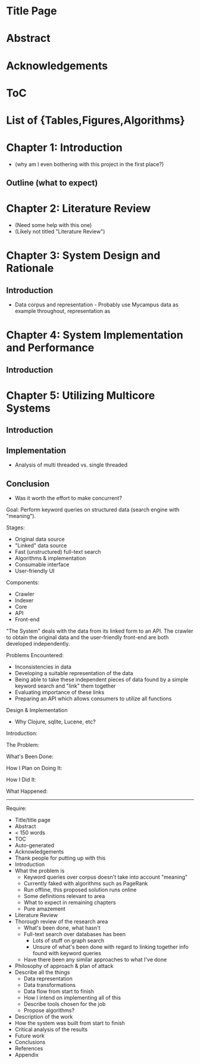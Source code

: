 # Title Page
# Abstract
# Acknowledgements
# ToC
# List of {Tables,Figures,Algorithms}
# Chapter 1:  Introduction
- (why am I even bothering with this project in the first place?)

## Outline (what to expect)

# Chapter 2:  Literature Review
- (Need some help with this one)
- (Likely not titled "Literature Review")

# Chapter 3:  System Design and Rationale

## Introduction
- Data corpus and representation
		- Probably use Mycampus data as example throughout, representation as 

# Chapter 4:  System Implementation and Performance

## Introduction

# Chapter 5:  Utilizing Multicore Systems

## Introduction

## Implementation
- Analysis of multi threaded vs. single threaded

## Conclusion
- Was it worth the effort to make concurrent?

Goal:  Perform keyword queries on structured data (search engine with "meaning").

Stages:
 - Original data source
 - "Linked" data source
 - Fast (unstructured) full-text search
 - Algorithms & implementation
 - Consumable interface
 - User-friendly UI

Components:
 - Crawler
 - Indexer
 - Core
 - API
 - Front-end

"The System" deals with the data from its linked form to an API.  The crawler to obtain the original data and the user-friendly front-end are both developed independently.

Problems Encountered:
 - Inconsistencies in data
 - Developing a suitable representation of the data
 - Being able to take these independent pieces of data found by a simple keyword search and "link" them together
 - Evaluating importance of these links
 - Preparing an API which allows consumers to utilize all functions

Design & Implementation
 - Why Clojure, sqlite, Lucene, etc?

Introduction:


The Problem:


What's Been Done:


How I Plan on Doing It:


How I Did It:


What Happened:


---
Require:
 - Title/title page
 - Abstract
  - < 150 words
 - TOC
  - Auto-generated
 - Acknowledgements
  - Thank people for putting up with this
 - Introduction
  - What the problem is
	 - Keyword queries over corpus doesn't take into account "meaning"
	 - Currently faked with algorithms such as PageRank
	  - Run offline, this proposed solution runs online
	- Some definitions relevant to area
	- What to expect in remaining chapters
	 - Pure amazement
 - Literature Review
  - Thorough review of the research area
	 - What's been done, what hasn't
	  - Full-text search over databases has been
		- Lots of stuff on graph search
		- Unsure of what's been done with regard to linking together info found with keyword queries
	 - Have there been any similar approaches to what I've done
 - Philosophy of approach & plan of attack
  - Describe all the things
	 - Data representation
	 - Data transformations
	 - Data flow from start to finish
	- How I intend on implementing all of this
	 - Describe tools chosen for the job
	 - Propose algorithms?
 - Description of the work
  - How the system was built from start to finish
 - Critical analysis of the results
 - Future work
 - Conclusions
 - References
 - Appendix
